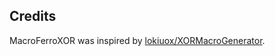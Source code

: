 ## Credits

MacroFerroXOR was inspired by [lokiuox/XORMacroGenerator](https://github.com/lokiuox/XORMacroGenerator).
